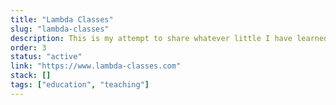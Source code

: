 ```yaml
---
title: "Lambda Classes"
slug: "lambda-classes"
description: This is my attempt to share whatever little I have learned with the software engineers of tomorrow.
order: 3
status: "active"
link: "https://www.lambda-classes.com"
stack: []
tags: ["education", "teaching"]
---
```

